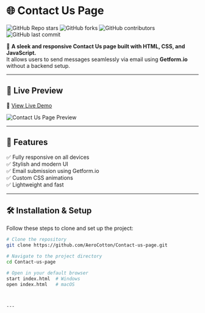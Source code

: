 # 🌐 Contact Us Page

![GitHub Repo stars](https://img.shields.io/github/stars/AeroCotton/Contact-us-page?style=for-the-badge)
![GitHub forks](https://img.shields.io/github/forks/AeroCotton/Contact-us-page?style=for-the-badge)
![GitHub contributors](https://img.shields.io/github/contributors/AeroCotton/Contact-us-page?style=for-the-badge)
![GitHub last commit](https://img.shields.io/github/last-commit/AeroCotton/Contact-us-page?style=for-the-badge)

🚀 **A sleek and responsive Contact Us page built with HTML, CSS, and JavaScript.**  
It allows users to send messages seamlessly via email using **Getform.io** without a backend setup.

---

## 📸 **Live Preview**
🔗 [View Live Demo](https://aerocotton.github.io/Contact-us-page/)  

![Contact Us Page Preview](https://via.placeholder.com/1000x500?text=Project+Screenshot)

---

## 📂 **Features**
✅ Fully responsive on all devices  
✅ Stylish and modern UI  
✅ Email submission using Getform.io  
✅ Custom CSS animations  
✅ Lightweight and fast  

---

## 🛠️ **Installation & Setup**
Follow these steps to clone and set up the project:

```bash
# Clone the repository
git clone https://github.com/AeroCotton/Contact-us-page.git

# Navigate to the project directory
cd Contact-us-page

# Open in your default browser
start index.html  # Windows
open index.html   # macOS



---

